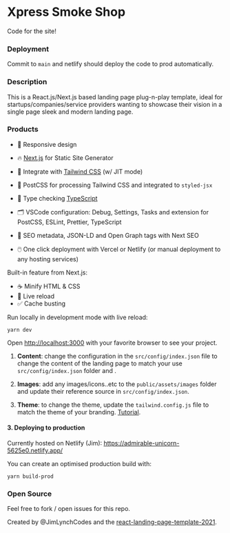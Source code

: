 # Xpress Smoke Shop

Code for the site!


### Deployment

Commit to `main` and netlify should deploy the code to prod automatically.


### Description

This is a React.js/Next.js based landing page plug-n-play template, ideal for startups/companies/service providers wanting to showcase their vision in a single page sleek and modern landing page.

### Products

- 📱  Responsive design
- 🔥 [Next.js](https://nextjs.org) for Static Site Generator

- 🎨 Integrate with [Tailwind CSS](https://tailwindcss.com) (w/ JIT mode)

- 💅 PostCSS for processing Tailwind CSS and integrated to `styled-jsx`

- 🎉 Type checking [TypeScript](https://www.typescriptlang.org)

- 🗂 VSCode configuration: Debug, Settings, Tasks and extension for PostCSS, ESLint, Prettier, TypeScript

- 🤖 SEO metadata, JSON-LD and Open Graph tags with Next SEO

- 🖱️ One click deployment with Vercel or Netlify (or manual deployment to any hosting services)

Built-in feature from Next.js:

- ☕ Minify HTML & CSS
- 💨 Live reload
- ✅ Cache busting

Run locally in development mode with live reload:

```
yarn dev
```

Open <http://localhost:3000> with your favorite browser to see your project.

 1. **Content**: change the configuration in the ```src/config/index.json``` file to change the content of the landing page to match your use ```src/config/index.json```  folder and .

 2. **Images**:  add any images/icons..etc to the ```public/assets/images```  folder and update their reference source in ```src/config/index.json```.
 
 3. **Theme**:  to change the theme, update the ```tailwind.config.js```  file to match the theme of your branding. [Tutorial](https://tailwindcss.com/docs/configuration).

#### 3. Deploying to production

Currently hosted on Netlify (Jim): https://admirable-unicorn-5625e0.netlify.app/

You can create an optimised production build with:

```
yarn build-prod
```

### Open Source

Feel free to fork / open issues for this repo.

Created by @JimLynchCodes and the [react-landing-page-template-2021](https://github.com/issaafalkattan/react-landing-page-template-2021).